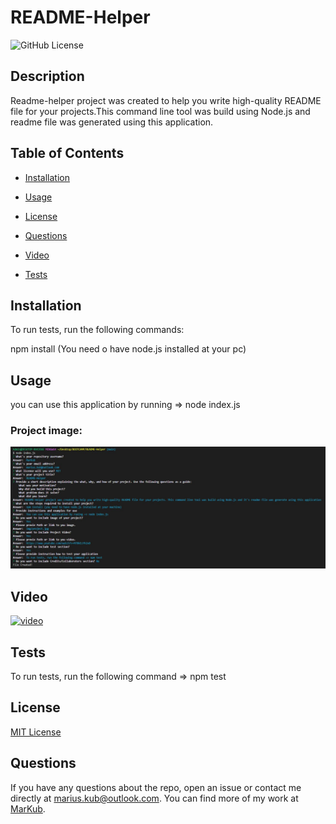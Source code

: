 # README-Helper

![GitHub License](https://img.shields.io/badge/license-MIT-green.svg)

## Description

Readme-helper project was created to help you write high-quality README file for your projects.This command line tool was build using Node.js and readme file was generated using this application.

## Table of Contents 

* [Installation](#installation)

* [Usage](#usage)

* [License](#license)

* [Questions](#questions)

* [Video](#Video)

* [Tests](#Tests)

## Installation

To run tests, run the following commands:

npm install (You need o have node.js installed at your pc)

## Usage

you can use this application by running => node index.js

### Project image:
![image](img/project.jpg)

## Video
[![video](https://img.youtube.com/vi/t497sgIZ-B4/maxresdefault.jpg)](https://youtu.be/t497sgIZ-B4)



## Tests
To run tests, run the following command => npm test

## License

[MIT License](https://github.com/git/git-scm.com/blob/main/MIT-LICENSE.txt)

## Questions

If you have any questions about the repo, open an issue or contact me directly at marius.kub@outlook.com.
You can find more of my work at [MarKub](https://github.com/MarKub/).
